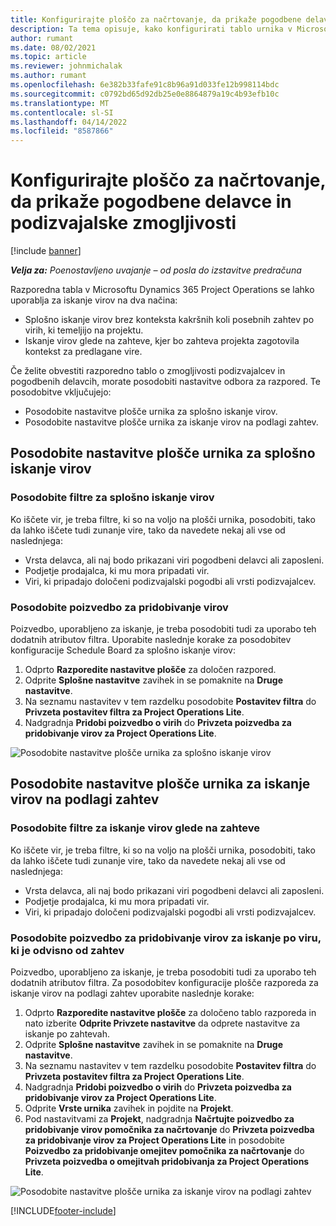 ```yaml
---
title: Konfigurirajte ploščo za načrtovanje, da prikaže pogodbene delavce in podizvajalske zmogljivosti
description: Ta tema opisuje, kako konfigurirati tablo urnika v Microsoftu Dynamics 365 Project Operations za prikaz zmogljivosti virov podizvajalcev pri kadrovskih zahtevah po virih projekta.
author: rumant
ms.date: 08/02/2021
ms.topic: article
ms.reviewer: johnmichalak
ms.author: rumant
ms.openlocfilehash: 6e382b33fafe91c8b96a91d033fe12b998114bdc
ms.sourcegitcommit: c0792bd65d92db25e0e8864879a19c4b93efb10c
ms.translationtype: MT
ms.contentlocale: sl-SI
ms.lasthandoff: 04/14/2022
ms.locfileid: "8587866"
---
```

# <a name="configure-schedule-board-to-show-contract-workers-and-subcontracted-capacity"></a>Konfigurirajte ploščo za načrtovanje, da prikaže pogodbene delavce in podizvajalske zmogljivosti 

[!include [banner](../../includes/dataverse-preview.md)]

_**Velja za:** Poenostavljeno uvajanje – od posla do izstavitve predračuna_

Razporedna tabla v Microsoftu Dynamics 365 Project Operations se lahko uporablja za iskanje virov na dva načina:

- Splošno iskanje virov brez konteksta kakršnih koli posebnih zahtev po virih, ki temeljijo na projektu.
- Iskanje virov glede na zahteve, kjer bo zahteva projekta zagotovila kontekst za predlagane vire.

Če želite obvestiti razporedno tablo o zmogljivosti podizvajalcev in pogodbenih delavcih, morate posodobiti nastavitve odbora za razpored. Te posodobitve vključujejo: 
- Posodobite nastavitve plošče urnika za splošno iskanje virov.
- Posodobite nastavitve plošče urnika za iskanje virov na podlagi zahtev.

## <a name="update-schedule-board-settings-for-general-resource-search"></a>Posodobite nastavitve plošče urnika za splošno iskanje virov
### <a name="update-filters-for-general-resource-search"></a>Posodobite filtre za splošno iskanje virov
Ko iščete vir, je treba filtre, ki so na voljo na plošči urnika, posodobiti, tako da lahko iščete tudi zunanje vire, tako da navedete nekaj ali vse od naslednjega:
  - Vrsta delavca, ali naj bodo prikazani viri pogodbeni delavci ali zaposleni.
  - Podjetje prodajalca, ki mu mora pripadati vir.
  - Viri, ki pripadajo določeni podizvajalski pogodbi ali vrsti podizvajalcev.
    
### <a name="update-retrieve-resource-query"></a>Posodobite poizvedbo za pridobivanje virov
Poizvedbo, uporabljeno za iskanje, je treba posodobiti tudi za uporabo teh dodatnih atributov filtra. Uporabite naslednje korake za posodobitev konfiguracije Schedule Board za splošno iskanje virov:  
1. Odprto **Razporedite nastavitve plošče** za določen razpored.
2. Odprite **Splošne nastavitve** zavihek in se pomaknite na **Druge nastavitve**.
3. Na seznamu nastavitev v tem razdelku posodobite **Postavitev filtra** do **Privzeta postavitev filtra za Project Operations Lite**.
4. Nadgradnja **Pridobi poizvedbo o virih** do **Privzeta poizvedba za pridobivanje virov za Project Operations Lite**.

![Posodobite nastavitve plošče urnika za splošno iskanje virov](../media/BoardSettings.png)  

## <a name="update-schedule-board-settings-for-requirementbased-resource-search"></a>Posodobite nastavitve plošče urnika za iskanje virov na podlagi zahtev
### <a name="update-filters-for-requirement-specific-resource-search"></a>Posodobite filtre za iskanje virov glede na zahteve 
Ko iščete vir, je treba filtre, ki so na voljo na plošči urnika, posodobiti, tako da lahko iščete tudi zunanje vire, tako da navedete nekaj ali vse od naslednjega:
 - Vrsta delavca, ali naj bodo prikazani viri pogodbeni delavci ali zaposleni.
 - Podjetje prodajalca, ki mu mora pripadati vir.
 - Viri, ki pripadajo določeni podizvajalski pogodbi ali vrsti podizvajalcev.

### <a name="update-retrieve-resource-query-for-requirement-specific-resource-search"></a>Posodobite poizvedbo za pridobivanje virov za iskanje po viru, ki je odvisno od zahtev 
Poizvedbo, uporabljeno za iskanje, je treba posodobiti tudi za uporabo teh dodatnih atributov filtra. Za posodobitev konfiguracije plošče razporeda za iskanje virov na podlagi zahtev uporabite naslednje korake:

1. Odprto **Razporedite nastavitve plošče** za določeno tablo razporeda in nato izberite **Odprite Privzete nastavitve** da odprete nastavitve za iskanje po zahtevah.
2. Odprite **Splošne nastavitve** zavihek in se pomaknite na **Druge nastavitve**.
3. Na seznamu nastavitev v tem razdelku posodobite **Postavitev filtra** do **Privzeta postavitev filtra za Project Operations Lite**.
4. Nadgradnja **Pridobi poizvedbo o virih** do **Privzeta poizvedba za pridobivanje virov za Project Operations Lite**.
5. Odprite **Vrste urnika** zavihek in pojdite na **Projekt**.
6. Pod nastavitvami za **Projekt**, nadgradnja **Načrtujte poizvedbo za pridobivanje virov pomočnika za načrtovanje** do **Privzeta poizvedba za pridobivanje virov za Project Operations Lite** in posodobite **Poizvedbo za pridobivanje omejitev pomočnika za načrtovanje** do **Privzeta poizvedba o omejitvah pridobivanja za Project Operations Lite**.

![Posodobite nastavitve plošče urnika za iskanje virov na podlagi zahtev](../media/SASettings.png)  

[!INCLUDE[footer-include](../../includes/footer-banner.md)]
